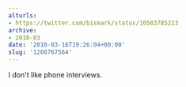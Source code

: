 ```yaml
---
alturls:
- https://twitter.com/bismark/status/10583785213
archive:
- 2010-03
date: '2010-03-16T19:26:04+00:00'
slug: '1268767564'
---
```


I don't like phone interviews.

